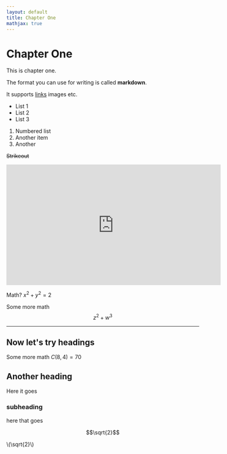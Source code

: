```yaml
---
layout: default
title: Chapter One
mathjax: true
---
```


Chapter One
===


This is chapter one.

The format you can use for writing is called **markdown**.

It supports [links](boris-marinov.github.io) images etc.

+ List 1
+ List 2
+ List 3



1. Numbered list
2. Another item 
3. Another 

~~Strikeout~~

<iframe width="560" height="315" src="https://www.youtube.com/embed/2o3pJcJimnI" title="YouTube video player" frameborder="0" allow="accelerometer; autoplay; clipboard-write; encrypted-media; gyroscope; picture-in-picture" allowfullscreen></iframe>


Math? $x^2 + y^2 = 2$

Some more math
$$z^2 + w^3$$

---

## Now let's try headings

Some more math $C(8,4) = 70$

## Another heading 

Here it goes 

### subheading 

here that goes 

$$\sqrt{2}$$

\\(\sqrt{2}\\)